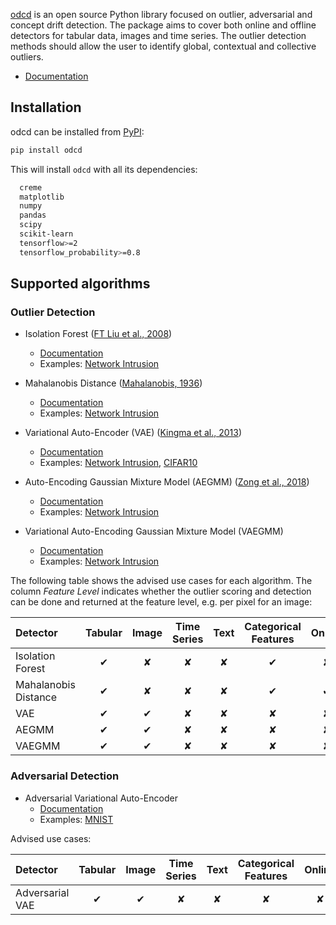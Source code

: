 [odcd](https://github.com/SeldonIO/odcd) is an open source Python library focused on outlier, adversarial and concept drift detection. The package aims to cover both online and offline detectors for tabular data, images and time series. The outlier detection methods should allow the user to identify global, contextual and collective outliers.

*  [Documentation](https://docs.seldon.io/projects/odcd)

## Installation

odcd can be installed from [PyPI](https://pypi.org/project/odcd):
```bash
pip install odcd
```
This will install `odcd` with all its dependencies:
```bash
  creme
  matplotlib
  numpy
  pandas
  scipy
  scikit-learn
  tensorflow>=2
  tensorflow_probability>=0.8
```

## Supported algorithms

### Outlier Detection

 - Isolation Forest ([FT Liu et al., 2008](https://cs.nju.edu.cn/zhouzh/zhouzh.files/publication/icdm08b.pdf))
   - [Documentation](https://docs.seldon.io/projects/odcd/en/stable/methods/iforest.html)
   - Examples:
     [Network Intrusion](https://docs.seldon.io/projects/odcd/en/stable/examples/od_if_kddcup.html)
     
 - Mahalanobis Distance ([Mahalanobis, 1936](https://insa.nic.in/writereaddata/UpLoadedFiles/PINSA/Vol02_1936_1_Art05.pdf))
   - [Documentation](https://docs.seldon.io/projects/odcd/en/stable/methods/mahalanobis.html)
   - Examples:
     [Network Intrusion](https://docs.seldon.io/projects/odcd/en/stable/examples/od_mahalanobis_kddcup.html)

 - Variational Auto-Encoder (VAE) ([Kingma et al., 2013](https://arxiv.org/abs/1312.6114))
   - [Documentation](https://docs.seldon.io/projects/odcd/en/stable/methods/vae.html)
   - Examples:
     [Network Intrusion](https://docs.seldon.io/projects/odcd/en/stable/examples/od_vae_kddcup.html), [CIFAR10](https://docs.seldon.io/projects/odcd/en/stable/examples/od_vae_cifar10.html)
     
 - Auto-Encoding Gaussian Mixture Model (AEGMM) ([Zong et al., 2018](https://openreview.net/forum?id=BJJLHbb0-))
   - [Documentation](https://docs.seldon.io/projects/odcd/en/stable/methods/aegmm.html)
   - Examples:
     [Network Intrusion](https://docs.seldon.io/projects/odcd/en/stable/examples/od_aegmm_kddcup.html)

 - Variational Auto-Encoding Gaussian Mixture Model (VAEGMM)
   - [Documentation](https://docs.seldon.io/projects/odcd/en/stable/methods/vaegmm.html)
   - Examples:
     [Network Intrusion](https://docs.seldon.io/projects/odcd/en/stable/examples/od_aegmm_kddcup.html)

The following table shows the advised use cases for each algorithm. The column *Feature Level* indicates whether the outlier scoring and detection can be done and returned at the feature level, e.g. per pixel for an image:

| Detector              | Tabular | Image | Time Series | Text  | Categorical Features | Online | Feature Level |
| :---                  |  :---:  | :---: |   :---:     | :---: |   :---:              | :---:  | :---:         |
| Isolation Forest      | ✔       | ✘     |  ✘          |  ✘    |  ✔                   |  ✘     |  ✘            |
| Mahalanobis Distance  | ✔       | ✘     |  ✘          |  ✘    |  ✔                   |  ✔     |  ✘            |
| VAE                   | ✔       | ✔     |  ✘          |  ✘    |  ✘                   |  ✘     |  ✔            |
| AEGMM                 | ✔       | ✔     |  ✘          |  ✘    |  ✘                   |  ✘     |  ✘            |
| VAEGMM                | ✔       | ✔     |  ✘          |  ✘    |  ✘                   |  ✘     |  ✘            |


### Adversarial Detection

 - Adversarial Variational Auto-Encoder
   - [Documentation](https://docs.seldon.io/projects/odcd/en/stable/methods/adversarialvae.html)
   - Examples:
     [MNIST](https://docs.seldon.io/projects/odcd/en/stable/examples/ad_advvae_mnist.html)

Advised use cases:

| Detector          | Tabular | Image | Time Series | Text  | Categorical Features | Online | Feature Level |
| :---              |  :---:  | :---: |   :---:     | :---: |   :---:              | :---:  | :---:         |
| Adversarial VAE   | ✔       | ✔     |  ✘          |  ✘    |  ✘                   |  ✘     |  ✘            |
